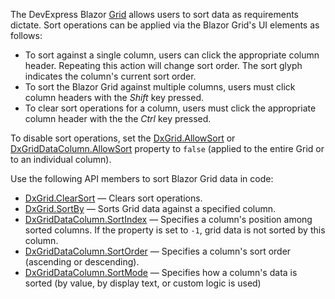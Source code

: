 The DevExpress Blazor [Grid](https://docs.devexpress.com/Blazor/403143/grid) allows users to sort data as requirements dictate. Sort operations can be applied via the Blazor Grid's UI elements as follows:

* To sort against a single column, users can click the appropriate column header. Repeating this action will change sort order. The sort glyph indicates the column's current sort order.
* To sort the Blazor Grid against multiple columns, users must click column headers with the *Shift* key pressed.
* To clear sort operations for a column, users must click the appropriate column header with the the *Ctrl* key pressed.

To disable sort operations, set the [DxGrid.AllowSort](https://docs.devexpress.com/Blazor/DevExpress.Blazor.DxGrid.AllowSort) or [DxGridDataColumn.AllowSort](https://docs.devexpress.com/Blazor/DevExpress.Blazor.DxGridDataColumn.AllowSort) property to `false` (applied to the entire Grid or to an individual column).

Use the following API members to sort Blazor Grid data in code: 

* [DxGrid.ClearSort](https://docs.devexpress.com/Blazor/DevExpress.Blazor.DxGrid.ClearSort) — Clears sort operations.
* [DxGrid.SortBy](https://docs.devexpress.com/Blazor/DevExpress.Blazor.DxGrid.SortBy.overloads) — Sorts Grid data against a specified column. 
* [DxGridDataColumn.SortIndex](https://docs.devexpress.com/Blazor/DevExpress.Blazor.DxGridDataColumn.SortIndex) — Specifies a column's position among sorted columns. If the property is set to `-1`, grid data is not sorted by this column. 
* [DxGridDataColumn.SortOrder](https://docs.devexpress.com/Blazor/DevExpress.Blazor.DxGridDataColumn.SortOrder) — Specifies a column's sort order (ascending or descending). 
* [DxGridDataColumn.SortMode](https://docs.devexpress.com/Blazor/DevExpress.Blazor.DxGridDataColumn.SortMode) — Specifies how a column's data is sorted (by value, by display text, or custom logic is used)

